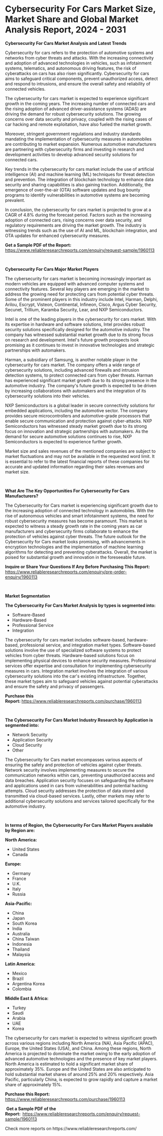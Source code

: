 <p><h1>Cybersecurity For Cars Market Size, Market Share and Global Market Analysis Report, 2024 - 2031</h1></p><p><strong>Cybersecurity For Cars Market Analysis and Latest Trends</strong></p>
<p><p>Cybersecurity for cars refers to the protection of automotive systems and networks from cyber threats and attacks. With the increasing connectivity and adoption of advanced technologies in vehicles, such as infotainment systems, telematics, and autonomous driving features, the risk of cyberattacks on cars has also risen significantly. Cybersecurity for cars aims to safeguard critical components, prevent unauthorized access, detect and respond to intrusions, and ensure the overall safety and reliability of connected vehicles.</p><p>The cybersecurity for cars market is expected to experience significant growth in the coming years. The increasing number of connected cars and the rising adoption of advanced driver-assistance systems (ADAS) are driving the demand for robust cybersecurity solutions. The growing concerns over data security and privacy, coupled with the rising cases of car hacking and remote exploitation, have also fueled the market growth.</p><p>Moreover, stringent government regulations and industry standards mandating the implementation of cybersecurity measures in automobiles are contributing to market expansion. Numerous automotive manufacturers are partnering with cybersecurity firms and investing in research and development activities to develop advanced security solutions for connected cars.</p><p>Key trends in the cybersecurity for cars market include the use of artificial intelligence (AI) and machine learning (ML) techniques for threat detection and prevention. The integration of blockchain technology to enhance data security and sharing capabilities is also gaining traction. Additionally, the emergence of over-the-air (OTA) software updates and bug bounty programs to identify vulnerabilities in automotive systems are becoming prevalent.</p><p>In conclusion, the cybersecurity for cars market is projected to grow at a CAGR of 4.8% during the forecast period. Factors such as the increasing adoption of connected cars, rising concerns over data security, and regulatory requirements are driving the market growth. The industry is witnessing trends such as the use of AI and ML, blockchain integration, and OTA updates for enhanced cybersecurity measures.</p></p>
<p><strong>Get a Sample PDF of the Report:&nbsp;</strong> <a href="https://www.reliableresearchreports.com/enquiry/request-sample/1960113">https://www.reliableresearchreports.com/enquiry/request-sample/1960113</a></p>
<p>&nbsp;</p>
<p><strong>Cybersecurity For Cars Major Market Players</strong></p>
<p><p>The cybersecurity for cars market is becoming increasingly important as modern vehicles are equipped with advanced computer systems and connectivity features. Several key players are emerging in the market to address the growing need for protecting cars from potential cyber threats. Some of the prominent players in this industry include Intel, Harman, Delphi, Arilou, Escrypt, Visteon, Continental, Infineon, Cisco, Argus Cyber Security, Secunet, Trillium, Karamba Security, Lear, and NXP Semiconductors.</p><p>Intel is one of the leading players in the cybersecurity for cars market. With its expertise in hardware and software solutions, Intel provides robust security solutions specifically designed for the automotive industry. The company has witnessed substantial market growth due to its strong focus on research and development. Intel's future growth prospects look promising as it continues to invest in innovative technologies and strategic partnerships with automakers.</p><p>Harman, a subsidiary of Samsung, is another notable player in the cybersecurity for cars market. The company offers a wide range of cybersecurity solutions, including advanced firewalls and intrusion detection systems, to protect connected cars from cyber threats. Harman has experienced significant market growth due to its strong presence in the automotive industry. The company's future growth is expected to be driven by increasing collaborations with automakers and the integration of its cybersecurity solutions into their vehicles.</p><p>NXP Semiconductors is a global leader in secure connectivity solutions for embedded applications, including the automotive sector. The company provides secure microcontrollers and automotive-grade processors that enable secure communication and protection against cyber-attacks. NXP Semiconductors has witnessed steady market growth due to its strong focus on innovation and strategic partnerships with automakers. As the demand for secure automotive solutions continues to rise, NXP Semiconductors is expected to experience further growth.</p><p>Market size and sales revenues of the mentioned companies are subject to market fluctuations and may not be available in the requested word limit. It is essential to refer to the latest financial reports of these companies for accurate and updated information regarding their sales revenues and market size.</p></p>
<p>&nbsp;</p>
<p><strong>What Are The Key Opportunities For Cybersecurity For Cars Manufacturers?</strong></p>
<p><p>The Cybersecurity for Cars market is experiencing significant growth due to the increasing adoption of connected technology in automobiles. With the rise of autonomous vehicles and smart infotainment systems, the need for robust cybersecurity measures has become paramount. This market is expected to witness a steady growth rate in the coming years as car manufacturers and cybersecurity firms collaborate to enhance the protection of vehicles against cyber threats. The future outlook for the Cybersecurity for Cars market looks promising, with advancements in encryption technologies and the implementation of machine learning algorithms for detecting and preventing cyberattacks. Overall, the market is poised for substantial growth and innovation in the foreseeable future.</p></p>
<p><strong>Inquire or Share Your Questions If Any Before Purchasing This Report:</strong> <a href="https://www.reliableresearchreports.com/enquiry/pre-order-enquiry/1960113">https://www.reliableresearchreports.com/enquiry/pre-order-enquiry/1960113</a></p>
<p>&nbsp;</p>
<p><strong>Market Segmentation</strong></p>
<p><strong>The Cybersecurity For Cars Market Analysis by types is segmented into:</strong></p>
<p><ul><li>Software-Based</li><li>Hardware-Based</li><li>Professional Service</li><li>Integration</li></ul></p>
<p><p>The cybersecurity for cars market includes software-based, hardware-based, professional service, and integration market types. Software-based solutions involve the use of specialized software systems to protect vehicles from cyber threats. Hardware-based solutions focus on implementing physical devices to enhance security measures. Professional services offer expertise and consultation for implementing cybersecurity measures in cars. Integration market involves the integration of various cybersecurity solutions into the car's existing infrastructure. Together, these market types aim to safeguard vehicles against potential cyberattacks and ensure the safety and privacy of passengers.</p></p>
<p><strong>Purchase this Report:&nbsp;</strong><a href="https://www.reliableresearchreports.com/purchase/1960113">https://www.reliableresearchreports.com/purchase/1960113</a></p>
<p>&nbsp;</p>
<p><strong>The Cybersecurity For Cars Market Industry Research by Application is segmented into:</strong></p>
<p><ul><li>Network Security</li><li>Application Security</li><li>Cloud Security</li><li>Other</li></ul></p>
<p><p>The Cybersecurity for Cars market encompasses various aspects of ensuring the safety and protection of vehicles against cyber threats. Network security involves implementing measures to secure the communication networks within cars, preventing unauthorized access and data breaches. Application security focuses on safeguarding the software and applications used in cars from vulnerabilities and potential hacking attempts. Cloud security addresses the protection of data stored and transmitted via cloud-based services. Lastly, other markets may refer to additional cybersecurity solutions and services tailored specifically for the automotive industry.</p></p>
<p>&nbsp;</p>
<p><strong>In terms of Region, the Cybersecurity For Cars Market Players available by Region are:</strong></p>
<p>
    <p> <strong> North America: </strong>
        <ul>
            <li>United States</li>
            <li>Canada</li>
        </ul>
        </p> 
    <p> <strong> Europe: </strong>
        <ul>
            <li>Germany</li>
            <li>France</li>
            <li>U.K.</li>
            <li>Italy</li>
            <li>Russia</li>
        </ul>
        </p> 
    <p> <strong> Asia-Pacific: </strong>
        <ul>
            <li>China</li>
            <li>Japan</li>
            <li>South Korea</li>
            <li>India</li>
            <li>Australia</li>
            <li>China Taiwan</li>
            <li>Indonesia</li>
            <li>Thailand</li>
            <li>Malaysia</li>
        </ul>
        </p> 
    <p> <strong> Latin America: </strong>
        <ul>
            <li>Mexico</li>
            <li>Brazil</li>
            <li>Argentina Korea</li>
            <li>Colombia</li>
        </ul>
        </p> 
    <p> <strong> Middle East & Africa: </strong>
        <ul>
            <li>Turkey</li>
            <li>Saudi</li>
            <li>Arabia</li>
            <li>UAE</li>
            <li>Korea</li>
        </ul>
    </p>
    </p>
<p><p>The cybersecurity for cars market is expected to witness significant growth across various regions including North America (NA), Asia Pacific (APAC), Europe, the United States (USA), and China. Among these regions, North America is projected to dominate the market owing to the early adoption of advanced automotive technologies and the presence of key market players. North America is estimated to hold a significant market share of approximately 35%. Europe and the United States are also anticipated to hold substantial market shares of around 25% and 20% respectively. Asia Pacific, particularly China, is expected to grow rapidly and capture a market share of approximately 15%.</p></p>
<p><strong>Purchase this Report: </strong><a href="https://www.reliableresearchreports.com/purchase/1960113">https://www.reliableresearchreports.com/purchase/1960113</a></p>
<p>&nbsp;<strong>Get a Sample PDF of the Report:&nbsp;&nbsp;</strong><a href="https://www.reliableresearchreports.com/enquiry/request-sample/1960113">https://www.reliableresearchreports.com/enquiry/request-sample/1960113</a></p>
<p><strong></strong></p>
<p>Check more reports on https://www.reliableresearchreports.com/</p>